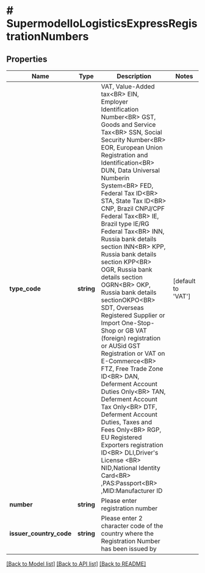 # # SupermodelIoLogisticsExpressRegistrationNumbers

## Properties

Name | Type | Description | Notes
------------ | ------------- | ------------- | -------------
**type_code** | **string** | VAT, Value-Added tax&lt;BR&gt;      EIN, Employer Identification Number&lt;BR&gt;      GST, Goods and Service Tax&lt;BR&gt;      SSN, Social Security Number&lt;BR&gt;      EOR, European Union Registration and Identification&lt;BR&gt;      DUN, Data Universal Numberin System&lt;BR&gt;      FED, Federal Tax ID&lt;BR&gt;      STA, State Tax ID&lt;BR&gt;      CNP, Brazil CNPJ/CPF Federal Tax&lt;BR&gt;      IE, Brazil type IE/RG Federal Tax&lt;BR&gt;      INN, Russia bank details section INN&lt;BR&gt;      KPP, Russia bank details section KPP&lt;BR&gt;      OGR, Russia bank details section OGRN&lt;BR&gt;      OKP, Russia bank details sectionOKPO&lt;BR&gt;      SDT, Overseas Registered Supplier or Import One-Stop-Shop or GB VAT (foreign) registration or AUSid GST Registration or VAT on E-Commerce&lt;BR&gt;      FTZ, Free Trade Zone ID&lt;BR&gt;      DAN, Deferment Account Duties Only&lt;BR&gt;      TAN, Deferment Account Tax Only&lt;BR&gt;      DTF, Deferment Account Duties, Taxes and Fees Only&lt;BR&gt;      RGP, EU Registered Exporters registration ID&lt;BR&gt;       DLI,Driver&#39;s License &lt;BR&gt;      NID,National Identity Card&lt;BR&gt;      ,PAS:Passport&lt;BR&gt;      ,MID:Manufacturer ID | [default to 'VAT']
**number** | **string** | Please enter registration number |
**issuer_country_code** | **string** | Please enter 2 character code of the country where the Registration Number has been issued by |

[[Back to Model list]](../../README.md#models) [[Back to API list]](../../README.md#endpoints) [[Back to README]](../../README.md)
